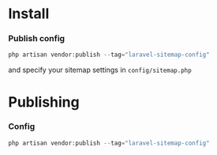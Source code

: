 # Install
### Publish config
```php
php artisan vendor:publish --tag="laravel-sitemap-config"
```
and specify your sitemap settings in `config/sitemap.php`

# Publishing
### Config
```php
php artisan vendor:publish --tag="laravel-sitemap-config"
```